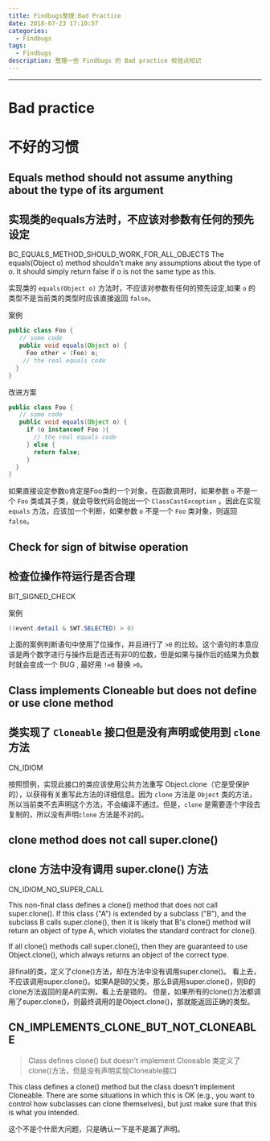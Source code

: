```yaml
---
title: Findbugs整理:Bad Practice
date: 2018-07-23 17:10:57
categories:
  - Findbugs
tags:
  - Findbugs
description: 整理一些 Findbugs 的 Bad practice 校验点知识
---
```

---
# Bad practice
# 不好的习惯
## Equals method should not assume anything about the type of its argument
## 实现类的equals方法时，不应该对参数有任何的预先设定
BC_EQUALS_METHOD_SHOULD_WORK_FOR_ALL_OBJECTS
The equals(Object o) method shouldn't make any assumptions about the type of o. It should simply return false if o is not the same type as this.

实现类的 `equals(Object o)` 方法时，不应该对参数有任何的预先设定,如果 `o` 的类型不是当前类的类型时应该直接返回 `false`。

案例

```java
public class Foo {
   // some code
   public void equals(Object o) {
     Foo other = (Foo) o;
    // the real equals code
  }
}
```

改进方案

```java
public class Foo {
   // some code
   public void equals(Object o) {
     if (o instanceof Foo ){
       // the real equals code
     } else {
       return false;
     }
  }
}
```

如果直接设定参数o肯定是Foo类的一个对象，在函数调用时，如果参数 `o` 不是一个 `Foo` 类或其子类，就会导致代码会抛出一个 `ClassCastException` 。因此在实现 `equals` 方法，应该加一个判断，如果参数 `o` 不是一个 `Foo` 类对象，则返回 `false`。

## Check for sign of bitwise operation
## 检查位操作符运行是否合理

BIT_SIGNED_CHECK

案例
```java
((event.detail & SWT.SELECTED) > 0)
```
上面的案例判断语句中使用了位操作，并且进行了 `>0`  的比较。这个语句的本意应该是两个数字进行与操作后是否还有非0的位数，但是如果与操作后的结果为负数时就会变成一个 BUG , 最好用 `!=0` 替换  `>0`。

## Class implements Cloneable but does not define or use clone method
## 类实现了 `Cloneable` 接口但是没有声明或使用到 `clone` 方法

CN_IDIOM

按照惯例，实现此接口的类应该使用公共方法重写 Object.clone（它是受保护的），以获得有关重写此方法的详细信息。因为 `clone` 方法是 `Object` 类的方法，所以当前类不去声明这个方法，不会编译不通过。但是，`clone` 是需要逐个字段去复制的，所以没有声明`clone` 方法是不对的。

## clone method does not call super.clone()
## clone 方法中没有调用 super.clone() 方法

CN_IDIOM_NO_SUPER_CALL

This non-final class defines a clone() method that does not call super.clone(). If this class ("A") is extended by a subclass ("B"), and the subclass B calls super.clone(), then it is likely that B's clone() method will return an object of type A, which violates the standard contract for clone().

If all clone() methods call super.clone(), then they are guaranteed to use Object.clone(), which always returns an object of the correct type.

非final的类，定义了clone()方法，却在方法中没有调用super.clone()。
看上去，不应该调用super.clone()。如果A是B的父类，那么B调用super.clone()，则B的clone方法返回的是A的实例，看上去是错的。
但是，如果所有的clone()方法都调用了super.clone()，则最终调用的是Object.clone()，那就能返回正确的类型。

## CN_IMPLEMENTS_CLONE_BUT_NOT_CLONEABLE
> Class defines clone() but doesn't implement Cloneable
> 类定义了clone()方法，但是没有声明实现Cloneable接口

This class defines a clone() method but the class doesn't implement Cloneable. There are some situations in which this is OK (e.g., you want to control how subclasses can clone themselves), but just make sure that this is what you intended.

这个不是个什麽大问题，只是确认一下是不是漏了声明。

